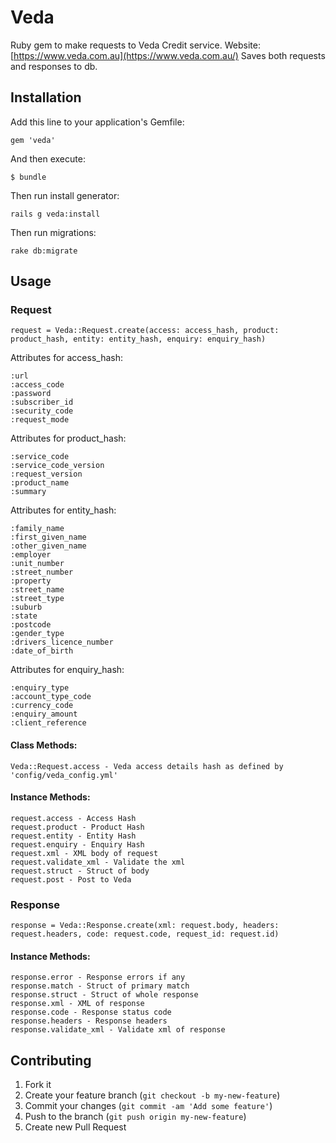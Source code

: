 # Veda

Ruby gem to make requests to Veda Credit service. Website: [https://www.veda.com.au](https://www.veda.com.au/) Saves both requests and responses to db.

## Installation

Add this line to your application's Gemfile:

    gem 'veda'

And then execute:

    $ bundle

Then run install generator:
	
	rails g veda:install

Then run migrations:

	rake db:migrate


## Usage

### Request


    request = Veda::Request.create(access: access_hash, product: product_hash, entity: entity_hash, enquiry: enquiry_hash)

Attributes for access_hash:

    :url
    :access_code
    :password
    :subscriber_id
    :security_code
    :request_mode

Attributes for product_hash:

    :service_code
    :service_code_version
    :request_version
    :product_name
    :summary

Attributes for entity_hash:

    :family_name
    :first_given_name
    :other_given_name
    :employer
    :unit_number
    :street_number
    :property
    :street_name
    :street_type
    :suburb
    :state
    :postcode
    :gender_type
    :drivers_licence_number
    :date_of_birth

Attributes for enquiry_hash:

    :enquiry_type
    :account_type_code
    :currency_code
    :enquiry_amount
    :client_reference

#### Class Methods:

    Veda::Request.access - Veda access details hash as defined by 'config/veda_config.yml'

#### Instance Methods:

    request.access - Access Hash
    request.product - Product Hash
    request.entity - Entity Hash
    request.enquiry - Enquiry Hash
    request.xml - XML body of request
    request.validate_xml - Validate the xml
    request.struct - Struct of body
    request.post - Post to Veda

### Response

    response = Veda::Response.create(xml: request.body, headers: request.headers, code: request.code, request_id: request.id)

#### Instance Methods:

    response.error - Response errors if any
    response.match - Struct of primary match
    response.struct - Struct of whole response
    response.xml - XML of response
    response.code - Response status code
    response.headers - Response headers
    response.validate_xml - Validate xml of response

## Contributing

1. Fork it
2. Create your feature branch (`git checkout -b my-new-feature`)
3. Commit your changes (`git commit -am 'Add some feature'`)
4. Push to the branch (`git push origin my-new-feature`)
5. Create new Pull Request
